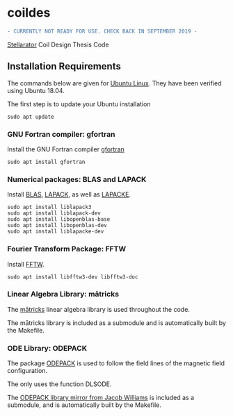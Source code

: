 # coildes

```diff
- CURRENTLY NOT READY FOR USE. CHECK BACK IN SEPTEMBER 2019 -
```

[Stellarator](https://en.wikipedia.org/wiki/Stellarator) Coil Design Thesis Code


## Installation Requirements

The commands below are given for [Ubuntu Linux](https://en.wikipedia.org/wiki/Ubuntu).  They have been verified using Ubuntu 18.04.

The first step is to update your Ubuntu installation

```
sudo apt update
```


### GNU Fortran compiler: gfortran

Install the GNU Fortran compiler [gfortran](https://en.wikipedia.org/wiki/GNU_Fortran)

```
sudo apt install gfortran
```

### Numerical packages: BLAS and LAPACK

Install [BLAS](https://en.wikipedia.org/wiki/Basic_Linear_Algebra_Subprograms), [LAPACK](https://en.wikipedia.org/wiki/LAPACK), as well as [LAPACKE](https://www.netlib.org/lapack/lapacke.html).

```
sudo apt install liblapack3
sudo apt install liblapack-dev
sudo apt install libopenblas-base
sudo apt install libopenblas-dev
sudo apt install liblapacke-dev
```

### Fourier Transform Package: FFTW

Install [FFTW](https://en.wikipedia.org/wiki/FFTW).

```
sudo apt install libfftw3-dev libfftw3-doc
```

### Linear Algebra Library: mātricks

The [mātricks](https://github.com/ron2015schmitt/matricks) linear algebra library is used throughout the code.

The mātricks library is included as a submodule and is automatically built by the Makefile.

### ODE Library: ODEPACK

The package [ODEPACK](https://computing.llnl.gov/casc/odepack/) is used to follow the field lines of the magnetic field configuration.

The only uses the function DLSODE.

The [ODEPACK library mirror from Jacob Williams](https://github.com/jacobwilliams/odepack) is included as a submodule, and is automatically built by the Makefile.





